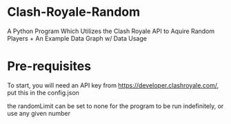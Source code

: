 # Clash-Royale-Random
A Python Program Which Utilizes the Clash Royale API to Aquire Random Players + An Example Data Graph w/ Data Usage

# Pre-requisites
To start, you will need an API key from https://developer.clashroyale.com/,
put this in the config.json

the randomLimit can be set to none for the program to be run indefinitely, or use any given number

